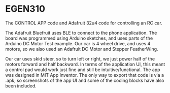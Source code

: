 # EGEN310
The CONTROL APP code and Adafruit 32u4 code for controlling an RC car.

The Adafruit Bluefruit uses BLE to connect to the phone application. The board was programmed using Arduino sketches, and uses parts of the Arduino DC Motor Test example. Our car is 4 wheel drive, and uses 4 motors, so we also used an Adafruit DC Motor and Stepper FeatherWing.

Our car uses skid steer, so to turn left or right, we just power half of the motors forward and half backward. In terms of the application UI, this meant a control pad would work just fine and still be intuitive/functional. The app was designed in MIT App Inventor. The only way to export that code is via a .apk, so screenshots of the app UI and some of the coding blocks have also been included.

